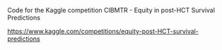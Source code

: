 Code for the Kaggle competition CIBMTR - Equity in post-HCT Survival Predictions

https://www.kaggle.com/competitions/equity-post-HCT-survival-predictions
